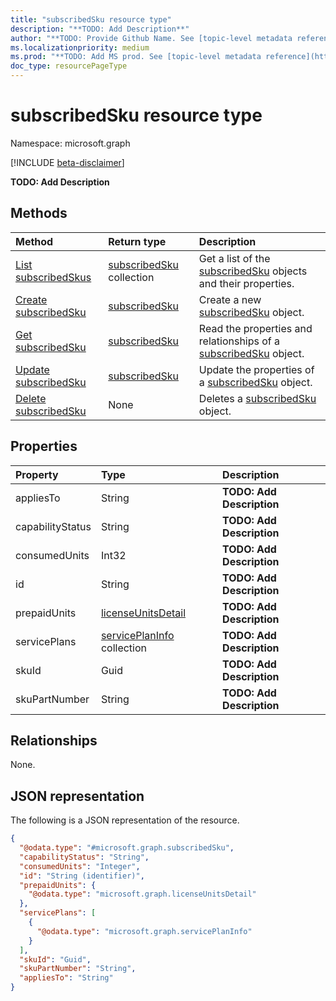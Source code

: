 ```yaml
---
title: "subscribedSku resource type"
description: "**TODO: Add Description**"
author: "**TODO: Provide Github Name. See [topic-level metadata reference](https://msgo.azurewebsites.net/add/document/guidelines/metadata.html#topic-level-metadata)**"
ms.localizationpriority: medium
ms.prod: "**TODO: Add MS prod. See [topic-level metadata reference](https://msgo.azurewebsites.net/add/document/guidelines/metadata.html#topic-level-metadata)**"
doc_type: resourcePageType
---
```


# subscribedSku resource type

Namespace: microsoft.graph

[!INCLUDE [beta-disclaimer](../../includes/beta-disclaimer.md)]

**TODO: Add Description**

## Methods
|Method|Return type|Description|
|:---|:---|:---|
|[List subscribedSkus](../api/subscribedsku-list.md)|[subscribedSku](../resources/subscribedsku.md) collection|Get a list of the [subscribedSku](../resources/subscribedsku.md) objects and their properties.|
|[Create subscribedSku](../api/subscribedsku-post-subscribedskus.md)|[subscribedSku](../resources/subscribedsku.md)|Create a new [subscribedSku](../resources/subscribedsku.md) object.|
|[Get subscribedSku](../api/subscribedsku-get.md)|[subscribedSku](../resources/subscribedsku.md)|Read the properties and relationships of a [subscribedSku](../resources/subscribedsku.md) object.|
|[Update subscribedSku](../api/subscribedsku-update.md)|[subscribedSku](../resources/subscribedsku.md)|Update the properties of a [subscribedSku](../resources/subscribedsku.md) object.|
|[Delete subscribedSku](../api/subscribedsku-delete.md)|None|Deletes a [subscribedSku](../resources/subscribedsku.md) object.|

## Properties
|Property|Type|Description|
|:---|:---|:---|
|appliesTo|String|**TODO: Add Description**|
|capabilityStatus|String|**TODO: Add Description**|
|consumedUnits|Int32|**TODO: Add Description**|
|id|String|**TODO: Add Description**|
|prepaidUnits|[licenseUnitsDetail](../resources/licenseunitsdetail.md)|**TODO: Add Description**|
|servicePlans|[servicePlanInfo](../resources/serviceplaninfo.md) collection|**TODO: Add Description**|
|skuId|Guid|**TODO: Add Description**|
|skuPartNumber|String|**TODO: Add Description**|

## Relationships
None.

## JSON representation
The following is a JSON representation of the resource.
<!-- {
  "blockType": "resource",
  "keyProperty": "id",
  "@odata.type": "microsoft.graph.subscribedSku",
  "openType": false
}
-->
``` json
{
  "@odata.type": "#microsoft.graph.subscribedSku",
  "capabilityStatus": "String",
  "consumedUnits": "Integer",
  "id": "String (identifier)",
  "prepaidUnits": {
    "@odata.type": "microsoft.graph.licenseUnitsDetail"
  },
  "servicePlans": [
    {
      "@odata.type": "microsoft.graph.servicePlanInfo"
    }
  ],
  "skuId": "Guid",
  "skuPartNumber": "String",
  "appliesTo": "String"
}
```


